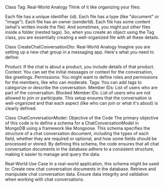 Class Tag:
Real-World Analogy
Think of it like organizing your files:

Each file has a unique identifier (id).
Each file has a type (like "document" or "image").
Each file has an owner (senderId).
Each file has some content (what's written inside the file).
And sometimes, you might put other files inside a folder (nested tags).
So, when you create an object using the Tag class, you are essentially creating a well-organized file with all these details.

Class CreateChatConversationDto:
Real-World Analogy
Imagine you are setting up a new chat group in a messaging app. Here's what you need to define:

Product: If the chat is about a product, you include details of that product.
Context: You can set the initial messages or context for the conversation, like greetings.
Permissions: You might want to define roles and permissions for the members, like who can moderate.
Tags: You can add tags to categorize or describe the conversation.
Member IDs: List of users who are part of the conversation.
Blocked Member IDs: List of users who are not allowed to join or participate.
This setup ensures that the conversation is well-organized and that each aspect (like who can join or what it's about) is clearly defined.

Class ChatConversationModel:
Objective of the Code
The primary objective of this code is to define a schema for a ChatConversationModel in MongoDB using a framework like Mongoose. This schema specifies the structure of a chat conversation document, including the types of each field, whether they are required or optional, and how some fields should be processed or stored. By defining this schema, the code ensures that all chat conversation documents in the database adhere to a consistent structure, making it easier to manage and query the data.

Real-World Use Case
In a real-world application, this schema might be used to:
Create new chat conversation documents in the database.
Retrieve and manipulate chat conversation data.
Ensure data integrity and validation when working with chat conversations.
